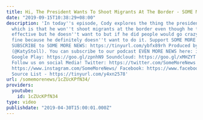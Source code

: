```yaml
---
title: Hi, The President Wants To Shoot Migrants At The Border - SOME MORE NEW
date: "2019-09-15T10:38:29+08:00"
description: 'In today''s episode, Cody explores the thing the president keeps saying,
  which is that he won''t shoot migrants at the border even though he thinks it''s
  effective but he doesn''t want to but if he did people would go crazy, which is
  fine because he definitely doesn''t want to do it. Support SOME MORE NEWS: http://www.patreon.com/SomeMoreNews
  SUBSCRIBE to SOME MORE NEWS: https://tinyurl.com/ybfx89rh Produced by Katy Stoll
  (@KatyStoll). You can subscribe to our podcast EVEN MORE NEWS here: iTunes: https://goo.gl/bveu8q
  Google Play: https://goo.gl/zpnhN9 Soundcloud: https://goo.gl/xMHZYT Stitcher: https://goo.gl/ZFdRhp
  Follow us on social Media! Twitter: https://twitter.com/SomeMoreNews Instagram:
  https://www.instagram.com/SomeMoreNews/ Facebook: https://www.facebook.com/SomeMoreNews/
  Source List - https://tinyurl.com/y4xn2578'
url: /somemorenews/1cZUcKPfN34/
providers:
  youtube:
    id: 1cZUcKPfN34
type: video
publishdate: "2019-04-30T15:00:01.000Z"
---
```

